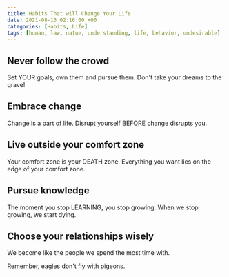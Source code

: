 ```yaml
---
title: Habits That will Change Your Life
date: 2021-08-13 02:16:00 +00
categories: [Habits, Life]
tags: [human, law, natue, understanding, life, behavior, undesirable]     # TAG names should always be lowercase
---
```


## Never follow the crowd

Set YOUR goals, own them and pursue them.
Don't take your dreams to the grave!

## Embrace change

Change is a part of life.
Disrupt yourself BEFORE change disrupts you.

## Live outside your comfort zone

Your comfort zone is your DEATH zone.
Everything you want lies on the edge of your comfort zone.

## Pursue knowledge

The moment you stop LEARNING, you stop growing.
When we stop growing, we start dying.

## Choose your relationships wisely

We become like the people we spend the most time with.

Remember, eagles don't fly with pigeons.
